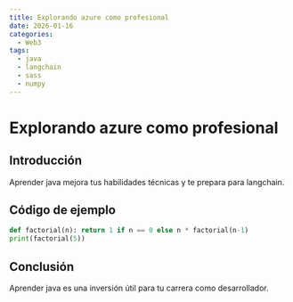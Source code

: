 ```yaml
---
title: Explorando azure como profesional
date: 2026-01-16
categories:
  - Web3
tags:
  - java
  - langchain
  - sass
  - numpy
---
```


# Explorando azure como profesional

## Introducción

Aprender java mejora tus habilidades técnicas y te prepara para langchain.

## Código de ejemplo

```python
def factorial(n): return 1 if n == 0 else n * factorial(n-1)
print(factorial(5))
```

## Conclusión

Aprender java es una inversión útil para tu carrera como desarrollador.